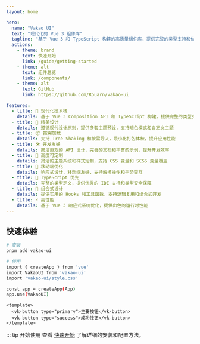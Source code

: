 ```yaml
---
layout: home

hero:
  name: "Vakao UI"
  text: "现代化的 Vue 3 组件库"
  tagline: "基于 Vue 3 和 TypeScript 构建的高质量组件库，提供完整的类型支持和优秀的开发体验"
  actions:
    - theme: brand
      text: 快速开始
      link: /guide/getting-started
    - theme: alt
      text: 组件总览
      link: /components/
    - theme: alt
      text: GitHub
      link: https://github.com/Rouarn/vakao-ui

features:
  - title: 🚀 现代化技术栈
    details: 基于 Vue 3 Composition API 和 TypeScript 构建，提供完整的类型支持和智能提示
  - title: 🎨 精美设计
    details: 遵循现代设计原则，提供多套主题预设，支持暗色模式和自定义主题
  - title: 📦 按需加载
    details: 支持 Tree Shaking 和按需导入，最小化打包体积，提升应用性能
  - title: 🛠️ 开发友好
    details: 简洁直观的 API 设计，完善的文档和丰富的示例，提升开发效率
  - title: 🔧 高度可定制
    details: 灵活的主题系统和样式定制，支持 CSS 变量和 SCSS 变量覆盖
  - title: 📱 移动端优化
    details: 响应式设计，移动端友好，支持触摸操作和手势交互
  - title: 🎯 TypeScript 优先
    details: 完整的类型定义，提供优秀的 IDE 支持和类型安全保障
  - title: 🧩 组合式设计
    details: 提供实用的 Hooks 和工具函数，支持逻辑复用和组合式开发
  - title: ⚡ 高性能
    details: 基于 Vue 3 响应式系统优化，提供出色的运行时性能
---
```


## 快速体验

```bash
# 安装
pnpm add vakao-ui

# 使用
import { createApp } from 'vue'
import VakaoUI from 'vakao-ui'
import 'vakao-ui/style.css'

const app = createApp(App)
app.use(VakaoUI)
```

```vue
<template>
  <vk-button type="primary">主要按钮</vk-button>
  <vk-button type="success">成功按钮</vk-button>
</template>
```

::: tip 开始使用
查看 [快速开始](/guide/getting-started) 了解详细的安装和配置方法。
